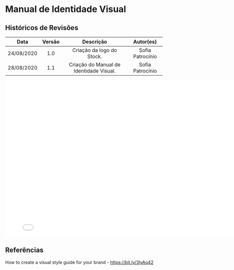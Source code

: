 # Manual de Identidade Visual

## Históricos de Revisões
|    Data    | Versão |         Descrição         |           Autor(es)            |
| :--------: | :----: | :-----------------------: | :----------------------------: |
| 24/08/2020 |  1.0   |  Criação da logo do Stock. | Sofia Patrocínio |
| 28/08/2020 |  1.1   |  Criação do Manual de Identidade Visual. | Sofia Patrocínio |

<embed src="/assets/Manual_Id.pdf" width="800px" height="500px" />

## Referências

How to create a visual style guide for your brand - https://bit.ly/3lyAq42
